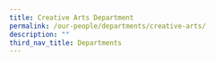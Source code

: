 ```yaml
---
title: Creative Arts Department
permalink: /our-people/departments/creative-arts/
description: ""
third_nav_title: Departments
---
```

